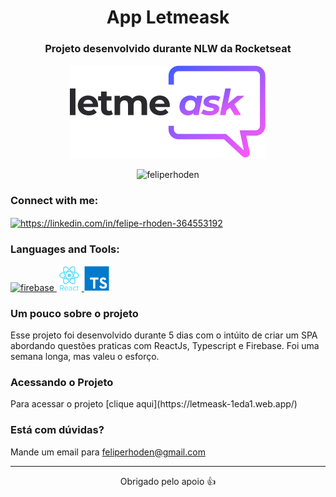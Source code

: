<h1 align="center">App Letmeask</h1>
<h3 align="center">Projeto desenvolvido durante NLW da Rocketseat</h3>
<p align="center">
<img src="./src/assets/images/logo.svg" alt="Letmeask">
</p>

<p align="center"> <img src="https://komarev.com/ghpvc/?username=feliperhoden&label=Profile%20views&color=0e75b6&style=flat" alt="feliperhoden" /> </p>

<h3 align="left">Connect with me:</h3>
<p align="left">
<a href="https://linkedin.com/in/https://linkedin.com/in/felipe-rhoden-364553192" target="blank"><img align="center" src="https://raw.githubusercontent.com/rahuldkjain/github-profile-readme-generator/master/src/images/icons/Social/linked-in-alt.svg" alt="https://linkedin.com/in/felipe-rhoden-364553192" height="30" width="40" /></a>
</p>

<h3 align="left">Languages and Tools:</h3>
<p align="left"> <a href="https://firebase.google.com/" target="_blank"> <img src="https://www.vectorlogo.zone/logos/firebase/firebase-icon.svg" alt="firebase" width="40" height="40"/> </a> <a href="https://reactjs.org/" target="_blank"> <img src="https://raw.githubusercontent.com/devicons/devicon/master/icons/react/react-original-wordmark.svg" alt="react" width="40" height="40"/> </a> <a href="https://www.typescriptlang.org/" target="_blank"> <img src="https://raw.githubusercontent.com/devicons/devicon/master/icons/typescript/typescript-original.svg" alt="typescript" width="40" height="40"/> </a> </p>

<h3> Um pouco sobre o projeto </h3>

<p>
  Esse projeto foi desenvolvido durante 5 dias com o intúito de criar um SPA 
  abordando questões praticas com ReactJs, Typescript e Firebase. Foi uma semana
  longa, mas valeu o esforço.
</p>

<h3> Acessando o Projeto </h3>

<p> Para acessar o projeto [clique aqui](https://letmeask-1eda1.web.app/) </p>

<h3> Está com dúvidas? </h3>

<p> Mande um email para 
  <a href="mailto:feliperhoden@gmail.com">feliperhoden@gmail.com</a>  
</p>

<hr />

<p align="center"> Obrigado pelo apoio 👍 </p>
